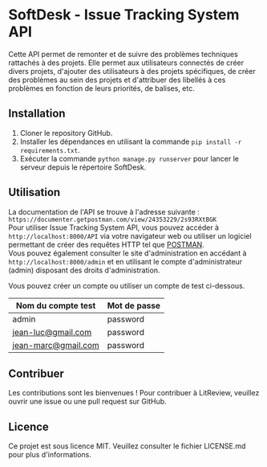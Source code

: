 # SoftDesk - Issue Tracking System API

Cette API permet de remonter et de suivre des problèmes techniques rattachés à des projets.
Elle permet aux utilisateurs connectés de créer divers projets, d'ajouter des utilisateurs à des projets spécifiques, de créer des problèmes au sein des projets et d'attribuer des libellés à ces problèmes en fonction de leurs priorités, de balises, etc.

## Installation

1. Cloner le repository GitHub.
2. Installer les dépendances en utilisant la commande `pip install -r requirements.txt`.
3. Exécuter la commande `python manage.py runserver` pour lancer le serveur depuis le répertoire SoftDesk.

## Utilisation

La documentation de l'API se trouve à l'adresse suivante : `https://documenter.getpostman.com/view/24353229/2s93RXtBGK`  
Pour utiliser Issue Tracking System API, vous pouvez accéder à `http://localhost:8000/API` via votre navigateur web ou utiliser un logiciel permettant de créer des requêtes HTTP tel que [POSTMAN](https://www.postman.com/).  
Vous pouvez également consulter le site d'administration en accédant à `http://localhost:8000/admin` et en utilisant le compte d'administrateur (admin) disposant des droits d'administration.

Vous pouvez créer un compte ou utiliser un compte de test ci-dessous.


| Nom du compte test  | Mot de passe |
|---------------------|--------------|
| admin               | password     |
| jean-luc@gmail.com  | password     |
| jean-marc@gmail.com | password     |


## Contribuer

Les contributions sont les bienvenues ! Pour contribuer à LitReview, veuillez ouvrir une issue ou une pull request sur GitHub.

## Licence

Ce projet est sous licence MIT. Veuillez consulter le fichier LICENSE.md pour plus d'informations.
